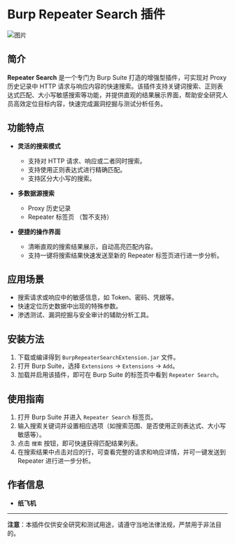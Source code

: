 # Burp Repeater Search 插件
![图片](https://github.com/user-attachments/assets/a89a894f-b3f0-4cd4-ae4e-a3af64cded7c)

## 简介

**Repeater Search** 是一个专门为 Burp Suite 打造的增强型插件，可实现对 Proxy 历史记录中 HTTP 请求与响应内容的快速搜索。该插件支持关键词搜索、正则表达式匹配、大小写敏感搜索等功能，并提供直观的结果展示界面，帮助安全研究人员高效定位目标内容，快速完成漏洞挖掘与测试分析任务。

## 功能特点

- **灵活的搜索模式**
  - 支持对 HTTP 请求、响应或二者同时搜索。
  - 支持使用正则表达式进行精确匹配。
  - 支持区分大小写的搜索。

- **多数据源搜索**
  - Proxy 历史记录
  - Repeater 标签页 （暂不支持）

- **便捷的操作界面**
  - 清晰直观的搜索结果展示，自动高亮匹配内容。
  - 支持一键将搜索结果快速发送至新的 Repeater 标签页进行进一步分析。


## 应用场景

- 搜索请求或响应中的敏感信息，如 Token、密码、凭据等。
- 快速定位历史数据中出现的特殊参数。
- 渗透测试、漏洞挖掘与安全审计的辅助分析工具。

## 安装方法

1. 下载或编译得到 `BurpRepeaterSearchExtension.jar` 文件。
2. 打开 Burp Suite，选择 `Extensions` → `Extensions` → `Add`。
3. 加载并启用该插件，即可在 Burp Suite 的标签页中看到 `Repeater Search`。

## 使用指南

1. 打开 Burp Suite 并进入 `Repeater Search` 标签页。
2. 输入搜索关键词并设置相应选项（如搜索范围、是否使用正则表达式、大小写敏感等）。
3. 点击 `搜索` 按钮，即可快速获得匹配结果列表。
4. 在搜索结果中点击对应的行，可查看完整的请求和响应详情，并可一键发送到 Repeater 进行进一步分析。

## 作者信息

- **纸飞机**

---

**注意**：本插件仅供安全研究和测试用途，请遵守当地法律法规，严禁用于非法目的。

